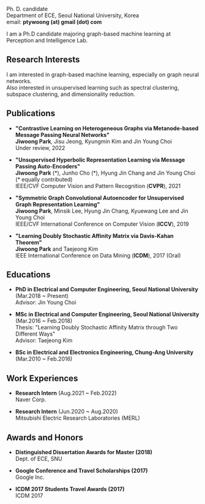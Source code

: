 Ph. D. candidate  
Department of ECE, Seoul National University, Korea  
email: **ptywoong (at) gmail (dot) com**  

I am a Ph.D candidate majoring graph-based machine learning at Perception and Intelligence Lab.

## Research Interests

I am interested in graph-based machine learning, especially on graph neural networks.  
Also interested in unsupervised learning such as spectral clustering, subspace clustering, and dimensionality reduction.

## Publications

* **"Contrastive Learning on Heterogeneous Graphs via Metanode-based Message Passing Neural Networks"**  
**Jiwoong Park**, Jisu Jeong, Kyungmin Kim and Jin Young Choi     
Under review, 2022

* **"Unsupervised Hyperbolic Representation Learning via Message Passing Auto-Encoders"**  
**Jiwoong Park** (\*), Junho Cho (\*), Hyung Jin Chang and Jin Young Choi (* equally contributed)  
IEEE/CVF Computer Vision and Pattern Recognition (**CVPR**), 2021

* **"Symmetric Graph Convolutional Autoencoder for Unsupervised Graph Representation Learning"**  
**Jiwoong Park**, Minsik Lee, Hyung Jin Chang, Kyuewang Lee and Jin Young Choi  
IEEE/CVF International Conference on Computer Vision (**ICCV**), 2019 

* **"Learning Doubly Stochastic Affinity Matrix via Davis-Kahan Theorem"**  
**Jiwoong Park** and Taejeong Kim    
IEEE International Conference on Data Mining (**ICDM**), 2017 (Oral)

## Educations

* **PhD in Electrical and Computer Engineering, Seoul National University** (Mar.2018 ~ Present)  
Advisor: Jin Young Choi

* **MSc in Electrical and Computer Engineering, Seoul National University** (Mar.2016 ~ Feb.2018)  
Thesis: "Learning Doubly Stochastic Affinity Matrix through Two Different Ways"  
Advisor: Taejeong Kim

* **BSc in Electrical and Electronics Engineering, Chung-Ang University** (Mar.2010 ~ Feb.2016)

## Work Experiences
* **Research Intern** (Aug.2021 ~ Feb.2022)  
Naver Corp. 

* **Research Intern** (Jun.2020 ~ Aug.2020)  
Mitsubishi Electric Research Laboratories (MERL)

## Awards and Honors

* **Distinguished Dissertation Awards for Master (2018)**  
Dept. of ECE, SNU  

* **Google Conference and Travel Scholarships (2017)**  
Google Inc.

* **ICDM 2017 Students Travel Awards (2017)**  
ICDM 2017
